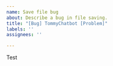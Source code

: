 ```yaml
---
name: Save file bug
about: Describe a bug in file saving.
title: "[Bug] TommyChatbot [Problem]"
labels: ''
assignees: ''

---
```


Test
